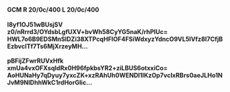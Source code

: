 #### GCM R 20/0c/400 L 20/0c/400
**I8yf1OJ51wBUsjSV**<br/>**z0/nRrrd3/OYdsbLgfUXV+bvWh58CyYG5naK/rhPIUc=**<br/>**HWL7o6B9EDSMnSIDZi38XTPcqHFlOF4FSiWdxyzYdncO9VL5lVfz8I7CfjBEzbvcITf7Ts6MjXrzeyMH...**<br/><br/>
**pBFijZFwrRUVxHfk**<br/>**xmUa4vxOFXsqldRx0H96fpkbsYR2+ziLBUS6otxxiCo=**<br/>**AoHUNaHy7qDyuy7yxcZK+xzRAhUh0WENDl1lKzOp7vcIxRBrs0aeJLHo1NJvM9NIDhhWkC1rdHorGIic...**
